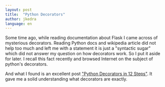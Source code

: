 ```yaml
---
layout: post
title:  "Python Decorators"
author: jkedra
language: en
---
```


Some time ago, while reading documentation about Flask I came across of
mysterious decorators.  Reading Python docs and wikipedia article did not help
too much and left me with a statement it is just a "syntactic sugar" which did
not answer my question on how decorators work. So I put it aside for later. I
recall this fact recently and browsed Internet on the subject of python's
decorators.

And what I found is an excellent post
["Python Decorators in 12 Steps"][12steps].
It gave me a solid understanding what decorators are exactly.

[sf]:		http://simeonfranklin.com/
[eckel]:	http://bruceeckel.github.io/
[12steps]:  http://simeonfranklin.com/blog/2012/jul/1/python-decorators-in-12-steps/

